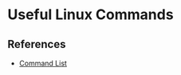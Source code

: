 # Useful Linux Commands

## References
- [Command List](https://linuxconfig.org/practical-guide-to-linux-commands)